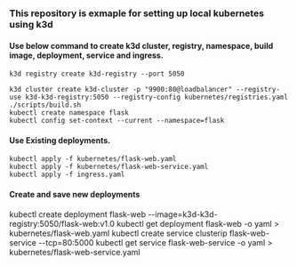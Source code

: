 
### This repository is exmaple for setting up local kubernetes using k3d


#### Use below command to create k3d cluster, registry, namespace, build image, deployment, service and ingress.

```
k3d registry create k3d-registry --port 5050

k3d cluster create k3d-cluster -p "9900:80@loadbalancer" --registry-use k3d-k3d-registry:5050 --registry-config kubernetes/registries.yaml
./scripts/build.sh
kubectl create namespace flask
kubectl config set-context --current --namespace=flask
```


#### Use Existing deployments.

```
kubectl apply -f kubernetes/flask-web.yaml
kubectl apply -f kubernetes/flask-web-service.yaml
kubectl apply -f ingress.yaml
```

#### Create and save new deployments

kubectl create deployment flask-web --image=k3d-k3d-registry:5050/flask-web:v1.0
kubectl get deployment flask-web -o yaml > kubernetes/flask-web.yaml
kubectl create service clusterip flask-web-service --tcp=80:5000
kubectl get service flask-web-service -o yaml > kubernetes/flask-web-service.yaml
```

